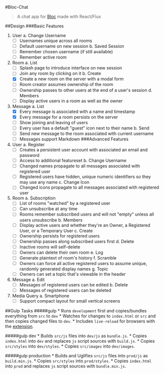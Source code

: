 #Bloc-Chat
>A chat app for [Bloc](https://www.bloc.io) made with React/Flux

##Design
###Basic Features
1. User
    a. Change Username
    - [ ] Usernames unique across all rooms
    - [ ] Default username on new session
    b. Saved Session
    - [ ] Remember chosen username (if still available)
    - [ ] Remember active room
2. Room
    a. List
    - [ ] Splash page to introduce interface on new session
    - [ ] Join any room by clicking on it
    b. Create
    - [x] Create a new room on the server with a modal form
    - [ ] Room creator assumes ownership of the room
    - [ ] Ownership passes to other users at the end of a user's session
    d. Members
    - [ ] Display active users in a room as well as the owner
3. Message 
    a. List
    - [x] Every message is associated with a name and timestamp
    - [x] Every message for a room persists on the server
    - [ ] Show joining and leaving of users
    - [ ] Every user has a default "guest" icon next to their name
    b. Send
    - [ ] Send new message to the room associated with current username
    - [ ] Messages support Markdown
###Advanced Features
1. User
    a. Register
    - [ ] Creates a persistent user account with associated an email and password
    - [ ] Access to additional featureset
    b. Change Username
    - [ ] Changed names propagate to all messages associated with registered user
    - [ ] Registered users have hidden, unique numeric identifiers so they may use any name
    c. Change Icon
    - [ ] Changed icons propagate to all messages associated with registered user
2. Room
    a. Subscription
    - [ ] List of rooms "watched" by a registered user
    - [ ] Can unsubscribe at any time
    - [ ] Rooms remember subscribed users and will not "empty" unless all users unsubscribe
    b. Members
    - [ ] Display active users and whether they're an Owner, a Registered User, or a Temporary User
    c. Create
    - [ ] Ownership persists for registered users
    - [ ] Ownership passes along subscribed users first
    d. Delete
    - [ ] Inactive rooms will self-delete
    - [ ] Owners can delete their own room
    e. Log
    - [ ] Generate plaintext of room's history
    f. Scramble
    - [ ] Owners can force all active registered users to assume unique, randomly generated display names
    g. Topic
    - [ ] Owners can set a topic that's viewable in the header
3. Message 
    a. Edit
    - [ ] Messages of registered users can be edited
    b. Delete
    - [ ] Messages of registered users can be deleted
4. Media Query
    a. Smartphone
    - [ ] Support compact layout for small vertical screens

##Gulp Tasks
#####gulp
    * Runs `development` first and copies/bundles everything from `src` to `dev`
    * Watches for changes to `index.html` or `src` and then copies changed files to `dev`.
    * Includes `live-reload` for browsers with the [extension](http://livereload.com/extensions/).
    
#####gulp dev
    * Builds `src/js` files into `dev/js` as `bundle.js`.
    * Copies `index.html` into `dev` and replaces `js` script sources with `build.js`.
    * Copies `src/styles` into `dev/styles`.
    * Copies `src/images` into `dev/images`.

#####gulp production
    * Builds and Uglifies `src/js` files into `prod/js` as `build.min.js`.
    * Copies `src/styles` into `prod/styles`.
    * Copies `index.html` into `prod` and replaces `js` script sources with `bundle.min.js`.

